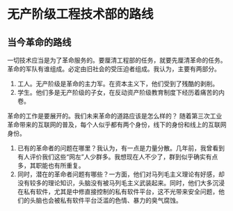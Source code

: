 # 无产阶级工程技术部的路线
## 当今革命的路线
一切技术应当是为了革命服务的。要厘清工程部的任务，就要先厘清革命的任务。
革命的军队有谁组成。必定由旧社会的受压迫者组成。我认为，主要有两部分。
1. 工人。无产阶级是革命的主力军。在资本主义下，他们受到了残酷的剥削。
2. 学生。他们多是无产阶级的子女，在反动资产阶级教育制度下经历着痛苦的内卷。


革命的工作是要展开的。我们未来革命的道路应该是怎么样的？
随着第三次工业革命带来的互联网的普及，每个人似乎都有两个身份，线下的身份和线上的互联网身份。

1.  已有的革命者的问题在哪里？我认为，有一点是力量分散。几年前，我曾看到有人评价我们这些“网左”人少群多。我想现在人不少了，群到似乎确实有点多，其职能也有所重复。
2. 同时，潜在的革命者问题有哪些？一方面，他们对马列毛主义理论有好感，却没有较多的理论知识，头脑没有被马列毛主义武装起来。同时，他们大多沉浸在私有软件，尤其是中修直接控制的私有软件平台，这不光带来安全问题，他们的头脑也会被私有软件平台泛滥的色情、暴力的臭气腐蚀。
<!--stackedit_data:
eyJoaXN0b3J5IjpbLTE3NTYxOTc4MjldfQ==
-->